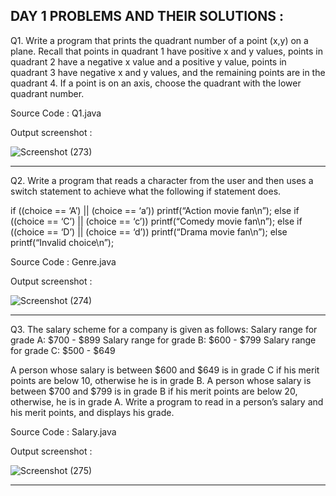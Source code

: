 ## DAY 1 PROBLEMS AND THEIR SOLUTIONS :

Q1. Write a program that prints the quadrant number of a point (x,y) on a plane. Recall that points in quadrant 1 have positive x and y values, points in quadrant 2 have a negative x value and a positive y value, points in quadrant 3 have negative x and y values, and the remaining points are in the quadrant 4. If a point is on an axis, choose the quadrant with the lower quadrant number.

Source Code : Q1.java

Output screenshot : 

![Screenshot (273)](https://user-images.githubusercontent.com/49288068/89760654-6d696100-db0a-11ea-920a-04dc0dc80620.png)
____________________________________________________________________________________________________________________________________________________________________________________

Q2. Write a program that reads a character from the user and then uses a switch statement to achieve what the following if statement does.
 
if ((choice == ‘A’) || (choice == ‘a’))
    printf(“Action movie fan\n”);
else if ((choice == ‘C’) || (choice == ‘c’))
    printf(“Comedy movie fan\n”);
else if ((choice == ‘D’) || (choice == ‘d’))
    printf(“Drama movie fan\n”);
else
    printf(“Invalid choice\n”);

Source Code : Genre.java

Output screenshot :

![Screenshot (274)](https://user-images.githubusercontent.com/49288068/89760780-b02b3900-db0a-11ea-9521-135c757b8f56.png)
____________________________________________________________________________________________________________________________________________________________________________________

Q3. The salary scheme for a company is given as follows:
Salary range for grade A: $700 - $899
Salary range for grade B: $600 - $799
Salary range for grade C: $500 - $649
 
A person whose salary is between $600 and $649 is in grade C if his merit points are below 10, otherwise he is in grade B. A person whose salary is between $700 and $799 is in grade B if his merit points are below 20, otherwise, he is in grade A. Write a program to read in a person’s salary and his merit points, and displays his grade.

Source Code : Salary.java

Output screenshot :

![Screenshot (275)](https://user-images.githubusercontent.com/49288068/89760901-ebc60300-db0a-11ea-8fc4-32e628871fdd.png)
____________________________________________________________________________________________________________________________________________________________________________________

